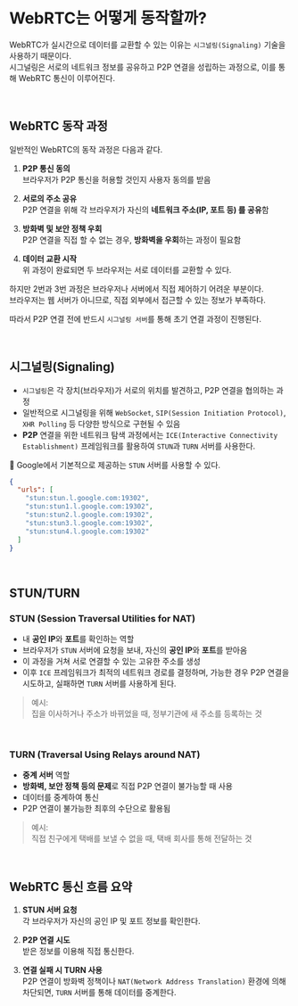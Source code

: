 # WebRTC는 어떻게 동작할까?

WebRTC가 실시간으로 데이터를 교환할 수 있는 이유는 `시그널링(Signaling)` 기술을 사용하기 때문이다.
<br />
시그널링은 서로의 네트워크 정보를 공유하고 P2P 연결을 성립하는 과정으로, 이를 통해 WebRTC 통신이 이루어진다.

<br />

## WebRTC 동작 과정

일반적인 WebRTC의 동작 과정은 다음과 같다.

1. **P2P 통신 동의**
   <br />
   브라우저가 P2P 통신을 허용할 것인지 사용자 동의를 받음

1. **서로의 주소 공유**
   <br />
   P2P 연결을 위해 각 브라우저가 자신의 **네트워크 주소(IP, 포트 등) 를 공유**함

1. **방화벽 및 보안 정책 우회**
   <br />
   P2P 연결을 직접 할 수 없는 경우, **방화벽을 우회**하는 과정이 필요함

1. **데이터 교환 시작**
   <br />
   위 과정이 완료되면 두 브라우저는 서로 데이터를 교환할 수 있다.

하지만 2번과 3번 과정은 브라우저나 서버에서 직접 제어하기 어려운 부분이다.
<br />
브라우저는 웹 서버가 아니므로, 직접 외부에서 접근할 수 있는 정보가 부족하다.
<br />

따라서 P2P 연결 전에 반드시 `시그널링 서버`를 통해 초기 연결 과정이 진행된다.

<br />

## 시그널링(Signaling)

- `시그널링`은 각 장치(브라우저)가 서로의 위치를 발견하고, P2P 연결을 협의하는 과정
- 일반적으로 시그널링을 위해 `WebSocket`, `SIP(Session Initiation Protocol)`, `XHR Polling` 등 다양한 방식으로 구현될 수 있음
- **P2P** 연결을 위한 네트워크 탐색 과정에서는 `ICE(Interactive Connectivity Establishment)` 프레임워크를 활용하여 `STUN`과 `TURN` 서버를 사용한다.

📝 Google에서 기본적으로 제공하는 `STUN` 서버를 사용할 수 있다.

```json
{
  "urls": [
    "stun:stun.l.google.com:19302",
    "stun:stun1.l.google.com:19302",
    "stun:stun2.l.google.com:19302",
    "stun:stun3.l.google.com:19302",
    "stun:stun4.l.google.com:19302"
  ]
}
```

<br />

## STUN/TURN

### STUN (Session Traversal Utilities for NAT)

- 내 **공인 IP**와 **포트**를 확인하는 역할
- 브라우저가 `STUN` 서버에 요청을 보내, 자신의 **공인 IP**와 **포트**를 받아옴
- 이 과정을 거쳐 서로 연결할 수 있는 고유한 주소를 생성
- 이후 `ICE` 프레임워크가 최적의 네트워크 경로를 결정하며, 가능한 경우 P2P 연결을 시도하고, 실패하면 `TURN` 서버를 사용하게 된다.

> 예시:
> <br />
> 집을 이사하거나 주소가 바뀌었을 때, 정부기관에 새 주소를 등록하는 것

<br />

### TURN (Traversal Using Relays around NAT)

- **중계 서버** 역할
- **방화벽, 보안 정책 등의 문제**로 직접 P2P 연결이 불가능할 때 사용
- 데이터를 중계하여 통신
- P2P 연결이 불가능한 최후의 수단으로 활용됨

> 예시:
> <br />
> 직접 친구에게 택배를 보낼 수 없을 때, 택배 회사를 통해 전달하는 것

<br />

## WebRTC 통신 흐름 요약

1. **STUN 서버 요청**
   <br />
   각 브라우저가 자신의 공인 IP 및 포트 정보를 확인한다.

1. **P2P 연결 시도**
   <br />
   받은 정보를 이용해 직접 통신한다.

1. **연결 실패 시 TURN 사용**
   <br />
   P2P 연결이 방화벽 정책이나 `NAT(Network Address Translation)` 환경에 의해 차단되면,
   `TURN` 서버를 통해 데이터를 중계한다.
